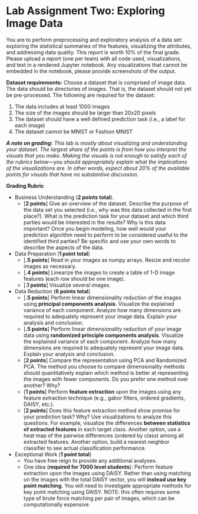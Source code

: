 # Lab Assignment Two: Exploring Image Data

You are to perform preprocessing and exploratory analysis of a data set: exploring the statistical summaries of the features, visualizing the attributes, and addressing data quality. This report is worth 10% of the final grade. Please upload a report (one per team) with all code used, visualizations, and text in a rendered Jupyter notebook. Any visualizations that cannot be embedded in the notebook, please provide screenshots of the output.

**Dataset requirements:** Choose a dataset that is comprised of image data. The data should be directories of images. That is, the dataset should not yet be pre-processed. The following are required for the dataset:

1. The data includes at least 1000 images
2. The size of the images should be larger than 20x20 pixels 
3. The dataset should have a well defined prediction task (i.e., a label for each image)
4. The dataset cannot be MNIST or Fashion MNIST

<i>**A note on grading:** This lab is mostly about visualizing and understanding your dataset. The largest share of the points is from how you interpret the visuals that you make. Making the visuals is not enough to satisfy each of the rubrics below—you should appropriately explain what the implications of the visualizations are. In other words, expect about 20% of the available points for visuals that have no substantive discussion.</i>

**Grading Rubric**

- Business Understanding (**2 points total**).  
  - [**2 points**] Give an overview of the dataset. Describe the purpose of the data set you selected (i.e., why was this data collected in the first place?). What is the prediction task for your dataset and which third parties would be interested in the results? Why is this data important? Once you begin modeling, how well would your prediction algorithm need to perform to be considered useful to the identified third parties? Be specific and use your own words to describe the aspects of the data. 
- Data Preparation (**1 point total**)
  - [**.5 points**] Read in your images as numpy arrays. Resize and recolor images as necessary. 
  - [**.4 points**] Linearize the images to create a table of 1-D image features (each row should be one image).   
  - [**.1 points**] Visualize several images.
- Data Reduction (**6 points total**)
  - [**.5 points**] Perform linear dimensionality reduction of the images using **principal components analysis**. Visualize the explained variance of each component. Analyze how many dimensions are required to adequately represent your image data. Explain your analysis and conclusion.
  - [**.5 points**] Perform linear dimensionality reduction of your image data using **randomized principle components analysis**. Visualize the explained variance of each component. Analyze how many dimensions are required to adequately represent your image data. Explain your analysis and conclusion.
  - [**2 points**]  Compare the representation using PCA and Randomized PCA. The method you choose to compare dimensionality methods should quantitatively explain which method is better at representing the images with fewer components.  Do you prefer one method over another? Why?
  - [**1 points**] Perform **feature extraction** upon the images using any feature extraction technique (e.g., gabor filters, ordered gradients, DAISY, etc.).
  - [**2 points**] Does this feature extraction method show promise for your prediction task? Why? Use visualizations to analyze this questions. For example, visualize the differences **between statistics of extracted features** in each target class. Another option, use a heat map of the pairwise differences (ordered by class) among all extracted features. Another option, build a nearest neighbor classifier to see actual classification performance.  
- Exceptional Work (**1 point total**)
  - You have free reign to provide any additional analyses. 
  - One idea (**required for 7000 level students**): Perform feature extraction upon the images using DAISY. Rather than using matching on the images with the total DAISY vector, you will **instead use key point matching**. You will need to investigate appropriate methods for key point matching using DAISY. NOTE: this often requires some type of brute force matching per pair of images, which can be computationally expensive.
